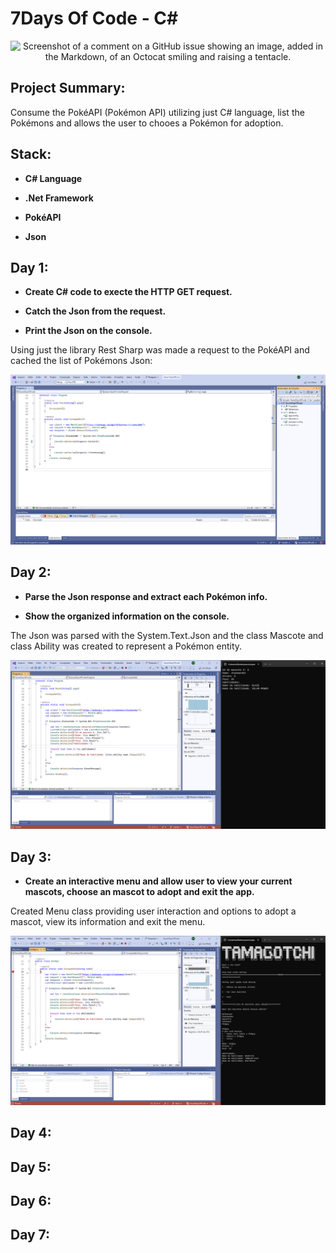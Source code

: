 # 7Days Of Code - C#
<div align="center">
  
![Screenshot of a comment on a GitHub issue showing an image, added in the Markdown, of an Octocat smiling and raising a tentacle.](https://7daysofcode.io/assets/img/background-7days.1691614118.svg)

</div>

## Project Summary:

Consume the PokéAPI (Pokémon API) utilizing just C# language, list the Pokémons and allows the user to chooes a Pokémon for adoption.

## Stack:

* **C# Language** 

* **.Net Framework**

* **PokéAPI**

* **Json**

## Day 1:

* **Create C# code to execte the HTTP GET request.**

* **Catch the Json from the request.**

* **Print the Json on the console.**

Using just the library Rest Sharp was made a request to the PokéAPI and cached the list of Pokémons Json:

![Screenshot of a comment on a GitHub issue showing an image, added in the Markdown, of an Octocat smiling and raising a tentacle.](https://github.com/VarleyS/SevenDaysOfCode/blob/master/SevenDaysOfCode/img/Captura%20de%20tela%202023-08-16%20165332.png?raw=true)

## Day 2:

* **Parse the Json response and extract each Pokémon info.**

* **Show the organized information on the console.**

The Json was parsed with the System.Text.Json and the class Mascote and class Ability was created to represent a Pokémon entity.

![Screenshot of a comment on a GitHub issue showing an image, added in the Markdown, of an Octocat smiling and raising a tentacle.](https://github.com/VarleyS/SevenDaysOfCode/blob/master/SevenDaysOfCode/img/day2.png?raw=true)

## Day 3:

* **Create an interactive menu and allow user to view your current mascots, choose an mascot to adopt and exit the app.**

Created Menu class providing user interaction and options to adopt a mascot, view its information and exit the menu.

![Screenshot of a comment on a GitHub issue showing an image, added in the Markdown, of an Octocat smiling and raising a tentacle.](https://github.com/VarleyS/SevenDaysOfCode/blob/master/SevenDaysOfCode/img/Dia%203.png?raw=true)

## Day 4:

## Day 5:

## Day 6:

## Day 7:
